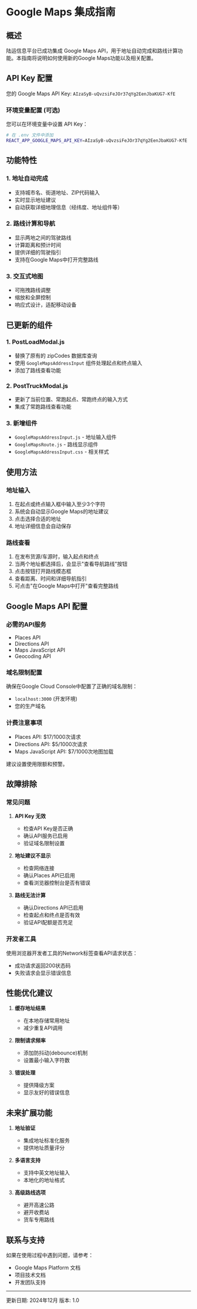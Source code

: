 # Google Maps 集成指南

## 概述

陆运信息平台已成功集成 Google Maps API，用于地址自动完成和路线计算功能。本指南将说明如何使用新的Google Maps功能以及相关配置。

## API Key 配置

您的 Google Maps API Key: `AIzaSyB-uQvzsiFeJOr37qYg2EenJbaKUG7-KfE`

### 环境变量配置 (可选)

您可以在环境变量中设置 API Key：

```bash
# 在 .env 文件中添加
REACT_APP_GOOGLE_MAPS_API_KEY=AIzaSyB-uQvzsiFeJOr37qYg2EenJbaKUG7-KfE
```

## 功能特性

### 1. 地址自动完成
- 支持城市名、街道地址、ZIP代码输入
- 实时显示地址建议
- 自动获取详细地理信息（经纬度、地址组件等）

### 2. 路线计算和导航
- 显示两地之间的驾驶路线
- 计算距离和预计时间
- 提供详细的驾驶指引
- 支持在Google Maps中打开完整路线

### 3. 交互式地图
- 可拖拽路线调整
- 缩放和全屏控制
- 响应式设计，适配移动设备

## 已更新的组件

### 1. PostLoadModal.js
- 替换了原有的 zipCodes 数据库查询
- 使用 `GoogleMapsAddressInput` 组件处理起点和终点输入
- 添加了路线查看功能

### 2. PostTruckModal.js
- 更新了当前位置、常跑起点、常跑终点的输入方式
- 集成了常跑路线查看功能

### 3. 新增组件
- `GoogleMapsAddressInput.js` - 地址输入组件
- `GoogleMapsRoute.js` - 路线显示组件
- `GoogleMapsAddressInput.css` - 相关样式

## 使用方法

### 地址输入
1. 在起点或终点输入框中输入至少3个字符
2. 系统会自动显示Google Maps的地址建议
3. 点击选择合适的地址
4. 地址详细信息会自动保存

### 路线查看
1. 在发布货源/车源时，输入起点和终点
2. 当两个地址都选择后，会显示"查看导航路线"按钮
3. 点击按钮打开路线模态框
4. 查看距离、时间和详细导航指引
5. 可点击"在Google Maps中打开"查看完整路线

## Google Maps API 配置

### 必需的API服务
- Places API
- Directions API
- Maps JavaScript API
- Geocoding API

### 域名限制配置
确保在Google Cloud Console中配置了正确的域名限制：
- `localhost:3000` (开发环境)
- 您的生产域名

### 计费注意事项
- Places API: $17/1000次请求
- Directions API: $5/1000次请求
- Maps JavaScript API: $7/1000次地图加载

建议设置使用限额和预警。

## 故障排除

### 常见问题

1. **API Key 无效**
   - 检查API Key是否正确
   - 确认API服务已启用
   - 验证域名限制设置

2. **地址建议不显示**
   - 检查网络连接
   - 确认Places API已启用
   - 查看浏览器控制台是否有错误

3. **路线无法计算**
   - 确认Directions API已启用
   - 检查起点和终点是否有效
   - 验证API配额是否充足

### 开发者工具
使用浏览器开发者工具的Network标签查看API请求状态：
- 成功请求返回200状态码
- 失败请求会显示错误信息

## 性能优化建议

1. **缓存地址结果**
   - 在本地存储常用地址
   - 减少重复API调用

2. **限制请求频率**
   - 添加防抖动(debounce)机制
   - 设置最小输入字符数

3. **错误处理**
   - 提供降级方案
   - 显示友好的错误信息

## 未来扩展功能

1. **地址验证**
   - 集成地址标准化服务
   - 提供地址质量评分

2. **多语言支持**
   - 支持中英文地址输入
   - 本地化的地址格式

3. **高级路线选项**
   - 避开高速公路
   - 避开收费站
   - 货车专用路线

## 联系与支持

如果在使用过程中遇到问题，请参考：
- Google Maps Platform 文档
- 项目技术文档
- 开发团队支持

---

更新日期: 2024年12月
版本: 1.0 